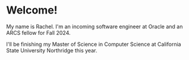 # Welcome!

My name is Rachel. I'm an incoming software engineer at Oracle and an ARCS fellow for Fall 2024.

I'll be finishing my Master of Science in Computer Science at California State University Northridge this year.

